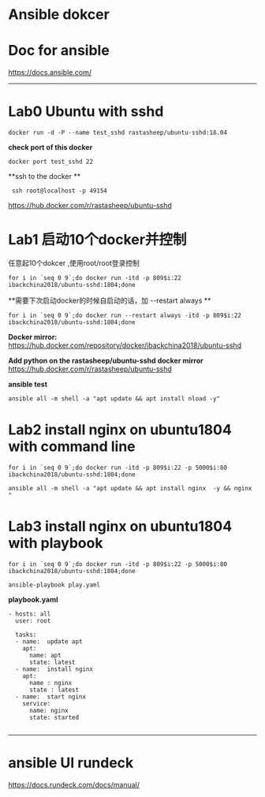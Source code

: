 # Ansible dokcer

#  Doc for ansible 
https://docs.ansible.com/



-----------------



# Lab0  Ubuntu with sshd 

```
docker run -d -P --name test_sshd rastasheep/ubuntu-sshd:18.04

```
**check port of this docker**

```
docker port test_sshd 22
```
**ssh to the docker **
```
 ssh root@localhost -p 49154
```

https://hub.docker.com/r/rastasheep/ubuntu-sshd   




# Lab1 启动10个docker并控制

任意起10个dokcer ,使用root/root登录控制

```
for i in `seq 0 9`;do docker run -itd -p 809$i:22 ibackchina2018/ubuntu-sshd:1804;done

```

**需要下次启动docker的时候自启动的话，加 --restart always **
```
for i in `seq 0 9`;do docker run --restart always -itd -p 809$i:22 ibackchina2018/ubuntu-sshd:1804;done

```



**Docker mirror:**
https://hub.docker.com/repository/docker/ibackchina2018/ubuntu-sshd

**Add python on the rastasheep/ubuntu-sshd docker mirror**
https://hub.docker.com/r/rastasheep/ubuntu-sshd 



**ansible test**

```
ansible all -m shell -a "apt update && apt install nload -y" 

```


#  Lab2 install nginx on ubuntu1804 with command line

```
for i in `seq 0 9`;do docker run -itd -p 809$i:22 -p 5000$i:80  ibackchina2018/ubuntu-sshd:1804;done
```

```
ansible all -m shell -a "apt update && apt install nginx  -y && nginx "

```


#  Lab3 install nginx on ubuntu1804 with playbook

```
for i in `seq 0 9`;do docker run -itd -p 809$i:22 -p 5000$i:80  ibackchina2018/ubuntu-sshd:1804;done
```


```
ansible-playbook play.yaml

```



**playbook.yaml**

```
- hosts: all
  user: root
  
  tasks:
  - name:  update apt
    apt:
      name: apt
      state: latest
  - name:  install nginx 
    apt: 
      name : nginx 
      state : latest
  - name:  start nginx
    service:
      name: nginx
      state: started


```



------------------


# ansible UI   rundeck 
https://docs.rundeck.com/docs/manual/


